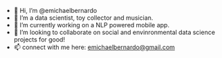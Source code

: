 - 👋 Hi, I’m @emichaelbernardo
- 👀 I’m a data scientist, toy collector and musician.
- 🌱 I’m currently working on a NLP powered mobile app.
- 💞️ I’m looking to collaborate on social and envinronmental data science projects for good! 
- 📫 connect with me here: emichaelbernardo@gmail.com

<!---
emichaelbernardo/emichaelbernardo is a ✨ special ✨ repository because its `README.md` (this file) appears on your GitHub profile.
You can click the Preview link to take a look at your changes.
--->
